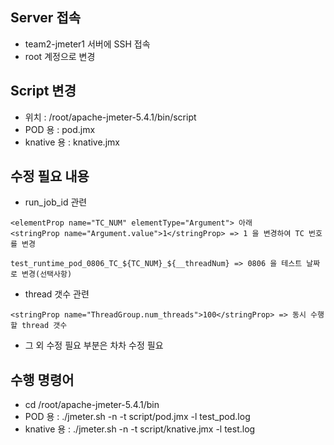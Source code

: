 ## Server 접속
- team2-jmeter1 서버에 SSH 접속
- root 계정으로 변경

## Script 변경
- 위치 : /root/apache-jmeter-5.4.1/bin/script
- POD 용 : pod.jmx
- knative 용 : knative.jmx

## 수정 필요 내용
- run_job_id 관련 

```
<elementProp name="TC_NUM" elementType="Argument"> 아래       
<stringProp name="Argument.value">1</stringProp> => 1 을 변경하여 TC 번호를 변경 

test_runtime_pod_0806_TC_${TC_NUM}_${__threadNum} => 0806 을 테스트 날짜로 변경(선택사항)
```

- thread 갯수 관련

```
<stringProp name="ThreadGroup.num_threads">100</stringProp> => 동시 수행할 thread 갯수
```

- 그 외 수정 필요 부분은 차차 수정 필요

## 수행 명령어
- cd /root/apache-jmeter-5.4.1/bin
- POD 용 : ./jmeter.sh -n -t script/pod.jmx -l test_pod.log
- knative 용 : ./jmeter.sh -n -t script/knative.jmx -l test.log
